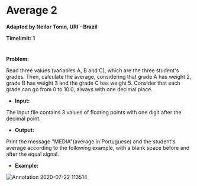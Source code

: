 # Average 2

**Adapted by Neilor Tonin, URI - Brazil**

**Timelimit: 1**
#

**Problem:**

Read three values (variables A, B and C), which are the three student's grades. Then, calculate the average, considering that grade A has weight 2, grade B has weight 3 and the grade C has weight 5. Consider that each grade can go from 0 to 10.0, always with one decimal place.

- **Input:**

The input file contains 3 values of floating points with one digit after the decimal point.

- **Output:**

Print the message "MEDIA"(average in Portuguese) and the student's average according to the following example, with a blank space before and after the equal signal.

- **Example:**

![Annotation 2020-07-22 113514](https://user-images.githubusercontent.com/68206376/88189514-85d31380-cc0f-11ea-8ada-b21ad57a72b0.jpg)
